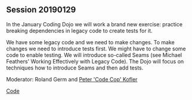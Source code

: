 ## Session 20190129

In the January Coding Dojo we will work a brand new exercise: practice breaking dependencies in legacy code to create tests for it.

We have some legacy code and we need to make changes. To make changes we need to introduce tests first. We might have to change some code to enable testing. We will introduce so-called Seams (see Michael Feathers' Working Effectively with Legacy Code). The Dojo will focus on techniques how to introduce Seams and then add tests.

Moderator: Roland Germ and [Peter 'Code Cop' Kofler](https://twitter.com/codecopkofler)

[Code](https://github.com/codecop/dependency-breaking-katas)
